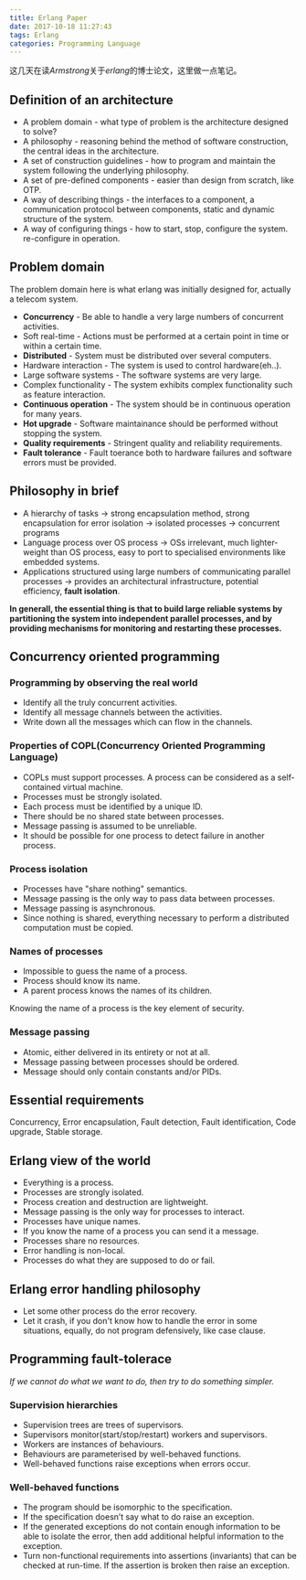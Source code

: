 ```yaml
---
title: Erlang Paper
date: 2017-10-18 11:27:43
tags: Erlang
categories: Programming Language
---
```


这几天在读*Armstrong*关于*erlang*的博士论文，这里做一点笔记。

## Definition of an architecture
- A problem domain \- what type of problem is the architecture designed to solve?
- A philosophy \- reasoning behind the method of software construction, the central ideas in the architecture.
- A set of construction guidelines \- how to program and maintain the system following the underlying philosophy.
- A set of pre-defined components \- easier than design from scratch, like OTP.
- A way of describing things \- the interfaces to a component, a communication protocol between components, static and dynamic structure of the system.
- A way of configuring things \- how to start, stop, configure the system. re-configure in operation.

<!-- more -->

## Problem domain
The problem domain here is what erlang was initially designed for, actually a telecom system.
- **Concurrency** \- Be able to handle a very large numbers of concurrent activities.
- Soft real-time \- Actions must be performed at a certain point in time or within a certain time.
- **Distributed** \- System must be distributed over several computers.
- Hardware interaction \- The system is used to control hardware(eh..).
- Large software systems \- The software systems are very large.
- Complex functionality \- The system exhibits complex functionality such as feature interaction.
- **Continuous operation** \- The system should be in continuous operation for many years.
- **Hot upgrade** \- Software maintainance should be performed without stopping the system.
- **Quality requirements** \- Stringent quality and reliability requirements.
- **Fault tolerance** \- Fault toerance both to hardware failures and software errors must be provided.

## Philosophy in brief
- A hierarchy of tasks -> strong encapsulation method, strong encapsulation for error isolation -> isolated processes -> concurrent programs
- Language process over OS process -> OSs irrelevant, much lighter-weight than OS process, easy to port to specialised environments like embedded systems.
- Applications structured using large numbers of communicating parallel processes -> provides an architectural infrastructure, potential efficiency, **fault isolation**.

**In generall, the essential thing is that to build large reliable systems by partitioning the system into independent parallel processes, and by providing mechanisms for monitoring and restarting these processes.**

## Concurrency oriented programming

### Programming by observing the real world
- Identify all the truly concurrent activities.
- Identify all message channels between the activities.
- Write down all the messages which can flow in the channels.

### Properties of COPL(Concurrency Oriented Programming Language)
- COPLs must support processes. A process can be considered as a self-contained virtual machine.
- Processes must be strongly isolated.
- Each process must be identified by a unique ID.
- There should be no shared state between processes.
- Message passing is assumed to be unreliable.
- It should be possible for one process to detect failure in another process.

### Process isolation
- Processes have "share nothing" semantics.
- Message passing is the only way to pass data between processes.
- Message passing is asynchronous.
- Since nothing is shared, everything necessary to perform a distributed computation must be copied.

### Names of processes
- Impossible to guess the name of a process.
- Process should know its name.
- A parent process knows the names of its children.

Knowing the name of a process is the key element of security.

### Message passing
- Atomic, either delivered in its entirety or not at all.
- Message passing between processes should be ordered.
- Message should only contain constants and/or PIDs.

## Essential requirements
Concurrency, Error encapsulation, Fault detection, Fault identification, Code upgrade, Stable storage.

## Erlang view of the world
- Everything is a process.
- Processes are strongly isolated.
- Process creation and destruction are lightweight.
- Message passing is the only way for processes to interact.
- Processes have unique names.
- If you know the name of a process you can send it a message.
- Processes share no resources.
- Error handling is non-local.
- Processes do what they are supposed to do or fail.

## Erlang error handling philosophy
- Let some other process do the error recovery.
- Let it crash, if you don't know how to handle the error in some situations, equally, do not program defensively, like case clause.

## Programming fault-tolerace
*If we cannot do what we want to do, then try to do something simpler.*

### Supervision hierarchies
- Supervision trees are trees of supervisors.
- Supervisors monitor(start/stop/restart) workers and supervisors.
- Workers are instances of behaviours.
- Behaviours are parameterised by well-behaved functions.
- Well-behaved functions raise exceptions when errors occur.

### Well-behaved functions
- The program should be isomorphic to the specification.
- If the specification doesn’t say what to do raise an exception.
- If the generated exceptions do not contain enough information to be able to isolate the error, then add additional helpful information to the exception.
- Turn non-functional requirements into assertions (invariants) that can be checked at run-time. If the assertion is broken then raise an exception.
